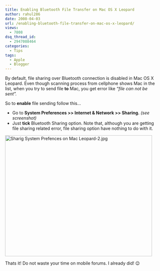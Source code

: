 ```yaml
---
title: Enabling Bluetooth File Transfer on Mac OS X Leopard
author: rahul286
date: 2008-04-03
url: /enabling-bluetooth-file-transfer-on-mac-os-x-leopard/
views:
  - 7808
dsq_thread_id:
  - 2947088464
categories:
  - Tips
tags:
  - Apple
  - Blogger
---
```

By default, file sharing over Bluetooth connection is disabled in Mac OS X Leopard. Even though scanning process from cellphone shows Mac in the list, when you try to send file **to** Mac, you get error like <span style="font-style: italic">&#8220;file can not be sent&#8221;.</span>

So to **enable** file sending follow this&#8230;

  * Go to **System Preferences >> Internet & Network >> Sharing.** <span style="font-style: italic">(see screenshot)</span>
  * Just **tick** Bluetooth Sharing option. Note that, although you are getting file sharing related error, file sharing option have nothing to do with it.

<img class="wp-image-51674" src="http://cdn.devilsworkshop.org/files/2008/04/sharig-system-prefences-on-mac-leopard-2.jpg" alt="Sharig System Prefences on Mac Leopard-2.jpg" width="480" height="395" />

Thats it! Do not waste your time on mobile forums. I already did! 😉
